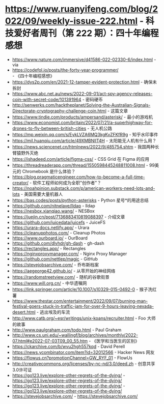 # https://www.ruanyifeng.com/blog/2022/09/weekly-issue-222.html - 科技爱好者周刊（第 222 期）：四十年编程感想

- https://www.nature.com/immersive/d41586-022-02330-6/index.html - via
- https://codefol.io/posts/the-forty-year-programmer/ - 《四十年编程感想》
- https://dys2p.com/en/2021-12-tamper-evident-protection.html - 确保未拆封
- https://www.abc.net.au/news/2022-09-01/act-spy-agency-releases-coin-with-secret-code/101391964 - 密码硬币
- http://senwerks.com/hacktheplanet/Solving-the-Australian-Signals-Directorate-cryptography-challenge-coin.html - 这篇文章
- https://www.tindie.com/products/ampersand/asterisk/ - 最小的游戏机
- https://www.economist.com/britain/2022/07/21/a-superhighway-for-drones-to-fly-between-british-cities - 无人机公路
- https://mp.weixin.qq.com/s/EykLVZA6MQ3kgKvZFKfR9g - 知乎水印事件
- https://mil.huanqiu.com/article/49XMBNllT4H - 太阳能无人机有什么用？
- https://news.sciencenet.cn/htmlnews/2022/9/485754.shtm - 我国两种长臂猿野外灭绝
- https://ishadeed.com/article/figma-css/ - CSS Grid 在 Figma 的应用
- https://threadreaderapp.com/thread/1550598445248811008.html - 99美元的 Chromebook 是什么体验？
- https://blog.pragmaticengineer.com/how-to-become-a-full-time-creator/ - 软件工程师如何成为全职"创作者"？
- https://noahpinion.substack.com/p/american-workers-need-lots-and-lots - 美国需要大量机器人
- https://bas.codes/posts/python-asterisks - Python 星号*的用途总结
- https://github.com/nitnelave/lldap - lldap
- https://nesbox.xianqiao.wang/ - NESBox
- https://juejin.cn/post/7136883410819088397 - 介绍文章
- https://github.com/juicedata/juicefs - JuiceFS
- https://urara-docs.netlify.app/ - Urara
- https://cleanupphotos.com/ - Cleanup Photos
- https://www.ourboard.io/ - OurBoard
- https://github.com/dlvhdr/gh-dash - gh-dash
- https://rectangles.app/ - Rectangles
- https://nginxproxymanager.com/ - Nginx Proxy Manager
- https://github.com/nettlep/magic - GitHub
- https://stevejobsarchive.com/ - 乔布斯档案
- https://aegeorge42.github.io/ - 从零开始的神经网络
- https://randomstreetview.com/ - 随机的谷歌街景
- https://www.will.org.cn/ - 中华遗嘱网
- https://link.springer.com/article/10.1007/s10329-015-0492-0 - 猴子洗红薯
- https://www.thestar.com/entertainment/2022/09/07/burning-man-festival-goers-stuck-in-traffic-jam-for-over-9-hours-leaving-nevada-desert.html - 逃出埃及的车流
- http://www.catb.org/~esr/writings/unix-koans/recruiter.html - Foo 大师的故事
- http://www.paulgraham.com/todo.html - Paul Graham
- http://www.cs.uni.edu/~wallingf/blog/archives/monthly/2022-07.html#e2022-07-03T09_00_55.htm - 《医学和当医生的区别》
- https://ckarchive.com/b/wvu2hgh557kqd - David Perell
- https://news.ycombinator.com/item?id=32012566 - Hacker News 网友
- https://flowus.cn?promotionChannel=GW_RYF_01 - FlowUs
- http://creativecommons.org/licenses/by-nc-nd/3.0/deed.zh - 创意共享3.0许可证
- https://go123.live/explore-other-regrets-of-the-dying/ - https://go123.live/explore-other-regrets-of-the-dying/
- https://go123.live/explore-other-regrets-of-the-dying/ - https://go123.live/explore-other-regrets-of-the-dying/
- https://stevejobsarchive.com/ - https://stevejobsarchive.com/